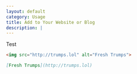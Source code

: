 ```yaml
---
layout: default
category: Usage
title: Add to Your Website or Blog
description: |
---
```

Test
```html
<img src="http://trumps.lol" alt="Fresh Trumps">
```
```markdown
[Fresh Trumps](http://trumps.lol)
```

